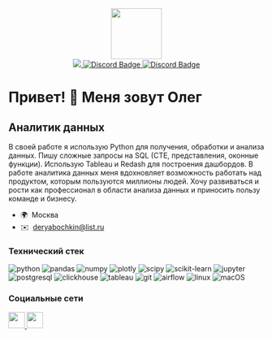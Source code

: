 <div id="header" align="center">
  <img src="https://media.giphy.com/media/M9gbBd9nbDrOTu1Mqx/giphy.gif" width="100"/>
</div>
<div id="badges" align="center">
  <a href="https://t.me/olegderyabochkin">
    <img src="https://img.shields.io/badge/Telegram-26A5E4.svg?style=for-the-badge&logo=Telegram&logoColor=white alt="Telegram Badge"/>
  </a>
  <a href="https://discord.com/users/deryabochkinoleg">
    <img src=https://img.shields.io/badge/Discord-5865F2.svg?style=for-the-badge&logo=Discord&logoColor=white alt="Discord Badge"/>
  </a>
  <a href=>
    <img src=https://img.shields.io/badge/LinkedIn-0A66C2.svg?style=for-the-badge&logo=LinkedIn&logoColor=white alt="Discord Badge"/>
  </a>
</div>

Привет! 👋 Меня зовут Олег
===================== 
Аналитик данных 
------------- 
В своей работе я использую Python для получения, обработки и анализа данных. Пишу сложные запросы на SQL (CTE, представления, оконные функции). Использую Tableau и Redash для построения дашбордов. 
В работе аналитика данных меня вдохновляет возможность работать над продуктом, которым пользуются миллионы людей. Хочу развиваться и рости как профессионал в области анализа данных и приносить пользу команде и бизнесу.  

* 🌍  Москва 
* ✉️  [deryabochkin@list.ru](mailto:deryabochkin@list.ru)

### Технический стек  

<div id="skills" align="left">
  <a>
    <img src=https://img.shields.io/badge/Python-3776AB.svg?style=for-the-badge&logo=Python&logoColor=white alt="python"/>
  </a>
  <a>
    <img src=https://img.shields.io/badge/pandas-150458.svg?style=for-the-badge&logo=pandas&logoColor=white alt="pandas"/>
  </a>
  <a>
    <img src=https://img.shields.io/badge/NumPy-013243.svg?style=for-the-badge&logo=NumPy&logoColor=white alt="numpy"/>
  </a>
  <a>
    <img src=https://img.shields.io/badge/Plotly-3F4F75.svg?style=for-the-badge&logo=Plotly&logoColor=white alt="plotly"/>
  </a>
  <a>
    <img src=https://img.shields.io/badge/SciPy-8CAAE6.svg?style=for-the-badge&logo=SciPy&logoColor=white alt="scipy"/>
  </a>
  <a>
    <img src=https://img.shields.io/badge/scikitlearn-F7931E.svg?style=for-the-badge&logo=scikit-learn&logoColor=white alt="scikit-learn"/>
  </a>
  <a>
    <img src=https://img.shields.io/badge/Jupyter-F37626.svg?style=for-the-badge&logo=Jupyter&logoColor=white alt="jupyter"/>
  </a>
  <a>
    <img src=https://img.shields.io/badge/PostgreSQL-4169E1.svg?style=for-the-badge&logo=PostgreSQL&logoColor=white alt="postgresql"/>
  </a>
  <a>
    <img src=https://img.shields.io/badge/ClickHouse-FFCC01.svg?style=for-the-badge&logo=ClickHouse&logoColor=black alt="clickhouse"/>
  </a>
  <a>
    <img src=https://img.shields.io/badge/Tableau-E97627.svg?style=for-the-badge&logo=Tableau&logoColor=white alt="tableau"/>
  </a>
  <a>
    <img src=https://img.shields.io/badge/Git-F05032.svg?style=for-the-badge&logo=Git&logoColor=white alt="git"/>
  </a>
  <a>
    <img src=https://img.shields.io/badge/Apache%20Airflow-017CEE.svg?style=for-the-badge&logo=Apache-Airflow&logoColor=white alt="airflow"/>
  </a>
  <a>
    <img src=https://img.shields.io/badge/Linux-FCC624.svg?style=for-the-badge&logo=Linux&logoColor=black alt="linux"/>
  </a>
  <a>
    <img src=https://img.shields.io/badge/macOS-000000.svg?style=for-the-badge&logo=macOS&logoColor=white alt="macOS"/>
  </a>
</div>

### Социальные сети 

 <p align="left"> <a href="https://discord.com/users/deryabochkinoleg" target="_blank" rel="noreferrer"> <picture> <source media="(prefers-color-scheme: dark)" srcset="undefined" /> <source media="(prefers-color-scheme: light)" srcset="https://raw.githubusercontent.com/danielcranney/readme-generator/main/public/icons/socials/discord.svg" /> <img src="https://raw.githubusercontent.com/danielcranney/readme-generator/main/public/icons/socials/discord.svg" width="32" height="32" /> </picture> </a> <a href="https://www.github.com/deryabochkinoleg" target="_blank" rel="noreferrer"> <picture> <source media="(prefers-color-scheme: dark)" srcset="https://raw.githubusercontent.com/danielcranney/readme-generator/main/public/icons/socials/github-dark.svg" /> <source media="(prefers-color-scheme: light)" srcset="https://raw.githubusercontent.com/danielcranney/readme-generator/main/public/icons/socials/github.svg" /> <img src="https://raw.githubusercontent.com/danielcranney/readme-generator/main/public/icons/socials/github.svg" width="32" height="32" /> </picture> </a></p>
